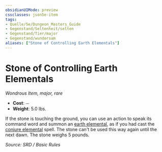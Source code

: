 ```yaml
---
obsidianUIMode: preview
cssclasses: json5e-item
tags:
- Quelle/5e/Dungeon_Masters_Guide
- Gegenstand/Seltenheit/selten
- Gegenstand/Tier/major
- Gegenstand/wundersam
aliases: ["Stone of Controlling Earth Elementals"]
---
```

# Stone of Controlling Earth Elementals
*Wondrous Item, major, rare*  

- **Cost**: ⏤
- **Weight**: 5.0 lbs.

If the stone is touching the ground, you can use an action to speak its command word and summon an [earth elemental](../Bestiarium/Elementare/Erdelementar.md), as if you had cast the [conjure elemental](../Zauber/Elementar-beschwören.md) spell. The stone can't be used this way again until the next dawn. The stone weighs 5 pounds.

*Source: SRD / Basic Rules*